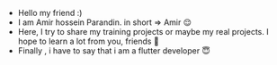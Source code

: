 - Hello my friend :)
- I am Amir hossein Parandin. in short => Amir 😌
- Here, I try to share my training projects or maybe my real projects. I hope to learn a lot from you, friends 🤗
- Finally , i have to say that i am a flutter developer 😇
<!---
amirparandin/amirparandin is a ✨ special ✨ repository because its `README.md` (this file) appears on your GitHub profile.
You can click the Preview link to take a look at your changes.
--->

